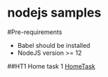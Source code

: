 # nodejs samples

#Pre-requirements
- Babel should be installed
- NodeJS version >= 12

##HT1
Home task 1 [HomeTask](https://github.com/shady333/nodejs/tree/master/ht1)